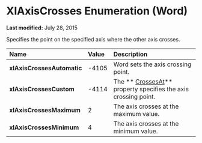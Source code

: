 
# XlAxisCrosses Enumeration (Word)

 **Last modified:** July 28, 2015

Specifies the point on the specified axis where the other axis crosses.


|**Name**|**Value**|**Description**|
|:-----|:-----|:-----|
| **xlAxisCrossesAutomatic**|-4105|Word sets the axis crossing point.|
| **xlAxisCrossesCustom**|-4114|The  ** [CrossesAt](720fd3a6-89fb-bb55-9b0b-d6ecb2e5ca21.md)** property specifies the axis crossing point.|
| **xlAxisCrossesMaximum**|2|The axis crosses at the maximum value.|
| **xlAxisCrossesMinimum**|4|The axis crosses at the minimum value.|
